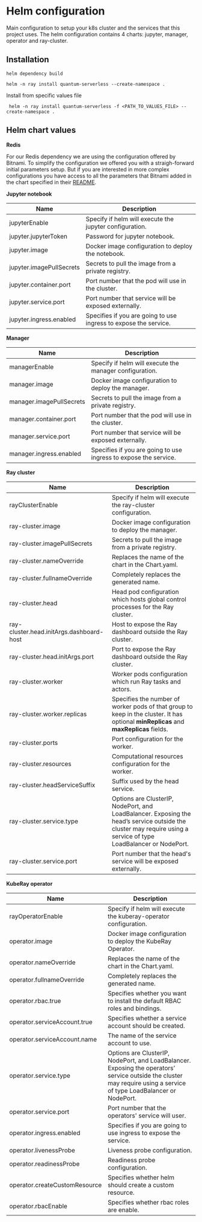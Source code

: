 # Helm configuration

Main configuration to setup your k8s cluster and the services that this project uses. The helm configuration contains 4 charts: jupyter, manager, operator and ray-cluster.

## Installation

```shell
helm dependency build
```

```shell
helm -n ray install quantum-serverless --create-namespace .
```

Install from specific values file
```shell
 helm -n ray install quantum-serverless -f <PATH_TO_VALUES_FILE> --create-namespace .
```

## Helm chart values

**Redis**

For our Redis dependency we are using the configuration offered by Bitnami. To simplify the configuration we offered you with a straigh-forward initial parameters setup. But if you are interested in more complex configurations you have access to all the parameters that Bitnami added in the chart specified in their [README](https://artifacthub.io/packages/helm/bitnami/redis).

**Jupyter notebook**

| Name                      | Description                                                       |
|---------------------------|-------------------------------------------------------------------|
| jupyterEnable             | Specify if helm will execute the jupyter configuration.           |
| jupyter.jupyterToken      | Password for jupyter notebook.                                    |
| jupyter.image             | Docker image configuration to deploy the notebook.                |
| jupyter.imagePullSecrets  | Secrets to pull the image from a private registry.                |
| jupyter.container.port    | Port number that the pod will use in the cluster.                 |
| jupyter.service.port      | Port number that service will be exposed externally.              |
| jupyter.ingress.enabled   | Specifies if you are going to use ingress to expose the service.  |

**Manager**

| Name                       | Description                                                      |
|----------------------------|------------------------------------------------------------------|
| managerEnable              | Specify if helm will execute the manager configuration.          |
| manager.image              | Docker image configuration to deploy the manager.                |
| manager.imagePullSecrets   | Secrets to pull the image from a private registry.               |
| manager.container.port     | Port number that the pod will use in the cluster.                |
| manager.service.port       | Port number that service will be exposed externally.             |
| manager.ingress.enabled    | Specifies if you are going to use ingress to expose the service. |

**Ray cluster**

| Name                                      | Description                                                                                                                                                                   |
|-------------------------------------------|-------------------------------------------------------------------------------------------------------------------------------------------------------------------------------|
| rayClusterEnable                          | Specify if helm will execute the ray-cluster configuration.                                                                                                       |
| ray-cluster.image                         | Docker image configuration to deploy the manager.                                                                                                                 |
| ray-cluster.imagePullSecrets              | Secrets to pull the image from a private registry.                                                                                                                |
| ray-cluster.nameOverride                  | Replaces the name of the chart in the Chart.yaml.                                                                                                                 |
| ray-cluster.fullnameOverride              | Completely replaces the generated name.                                                                                                                           |
| ray-cluster.head                          | Head pod configuration which hosts global control processes for the Ray cluster.                                                                                  |
| ray-cluster.head.initArgs.dashboard-host  | Host to expose the Ray dashboard outside the Ray cluster.                                                                                                         |
| ray-cluster.head.initArgs.port            | Port to expose the Ray dashboard outside the Ray cluster.                                                                                                         |
| ray-cluster.worker                        | Worker pods configuration which run Ray tasks and actors.                                                                                                         |
| ray-cluster.worker.replicas               | Specifies the number of worker pods of that group to keep in the cluster. It has optional **minReplicas** and **maxReplicas** fields.                             |
| ray-cluster.ports                         | Port configuration for the worker.                                                                                                                                |
| ray-cluster.resources                     | Computational resources configuration for the worker.                                                                                                             |
| ray-cluster.headServiceSuffix             | Suffix used by the head service.                                                                                                                                  |
| ray-cluster.service.type                  | Options are ClusterIP, NodePort, and LoadBalancer. Exposing the head’s service outside the cluster may require using a service of type LoadBalancer or NodePort.  |
| ray-cluster.service.port                  | Port number that the head's service will be exposed externally.                                                                                                   |



**KubeRay operator**

| Name                          | Description                                                                                                                                                           |
|-------------------------------|-----------------------------------------------------------------------------------------------------------------------------------------------------------------------|
| rayOperatorEnable             | Specify if helm will execute the kuberay-operator configuration.                                                                                                      |
| operator.image                | Docker image configuration to deploy the KubeRay Operator.                                                                                                            |
| operator.nameOverride         | Replaces the name of the chart in the Chart.yaml.                                                                                                                     |
| operator.fullnameOverride     | Completely replaces the generated name.                                                                                                                               |
| operator.rbac.true            | Specifies whether you want to install the default RBAC roles and bindings.                                                                                            |
| operator.serviceAccount.true  | Specifies whether a service account should be created.                                                                                                                |
| operator.serviceAccount.name  | The name of the service account to use.                                                                                                                               |
| operator.service.type         | Options are ClusterIP, NodePort, and LoadBalancer. Exposing the operators’ service outside the cluster may require using a service of type LoadBalancer or NodePort.  |
| operator.service.port         | Port number that the operators' service will user.                                                                                                                    |
| operator.ingress.enabled      | Specifies if you are going to use ingress to expose the service.                                                                                                      |
| operator.livenessProbe        | Liveness probe configuration.                                                                                                                                         |
| operator.readinessProbe       | Readiness probe configuration.                                                                                                                                        |
| operator.createCustomResource | Specifies whether helm should create a custom resource.                                                                                                               |
| operator.rbacEnable           | Specifies whether rbac roles are enable.                                                                                                                              |
